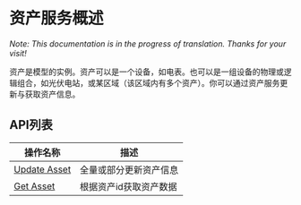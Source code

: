 # 资产服务概述

*Note: This documentation is in the progress of translation. Thanks for your visit!*

资产是模型的实例。资产可以是一个设备，如电表。也可以是一组设备的物理或逻辑组合，如光伏电站，或某区域（该区域内有多个资产）。你可以通过资产服务更新与获取资产信息。

## API列表

| 操作名称     | 描述                |
|--------------|---------------------|
| [Update Asset](update_asset) | 全量或部分更新资产信息  |
| [Get Asset](get_asset)    | 根据资产id获取资产数据 |
